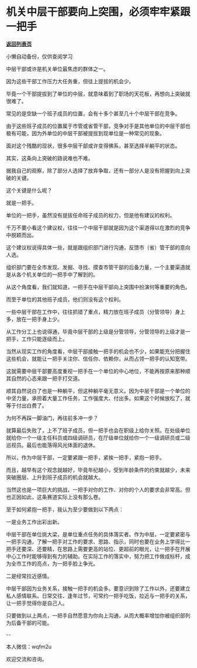 # 机关中层干部要向上突围，必须牢牢紧跟一把手

[**返回列表页**](/gzh/费曼的小茶馆)

小懒自动备份，仅供查阅学习

  

中层干部或许是机关单位最焦虑的群体之一。

因为这些干部工作压力大任务重，但往上提拔的机会少。

毕竟一个干部提拔到了单位的中层，就意味着到了职场的天花板，再想向上突破就很难了。

常见的是空缺一个班子成员的位置，会有十多个甚至几十个中层干部在竞争。

由于这些班子成员的位置属于市管或省管干部，竞争对手是其他单位的中层干部也极有可能，因为外单位的中层干部被提拔到现单位是一种常见的现象。

面对这个残酷的现状，很多中层干部或许变得佛系，甚至选择半躺平的状态。

其实，这条向上突破的路说难也不难。

据我自己的观察，除了部分人选择了放弃争取，还有一部分人是没有把握到向上突破的关键。

这个关键是什么呢？

就是一把手。

单位的一把手，虽然没有提拔任命班子成员的权力，但是他有建议的权利。

千万不要小看这个建议权，往往一个中层干部就是因为这个渠道得以在激烈的竞争中脱颖而出。

这个建议权说得具体一些，就是跟组织部门进行沟通，反馈市（省）管干部的意向人选。

组织部门要在全市发现、发掘、寻找、摸查市管干部的后备力量，一个主要渠道就是从各个机关单位的一把手中了解到的。

从这个角度看，我们就知道，一把手在中层干部向上突围中扮演何等重要的角色。

而至于单位的其他班子成员，他们则没有这个权利。

一些中层干部在工作中，往往抓错了重点，精力放在班子成员（分管领导）身上多，放在一把手身上少。

从工作分工上也说得通，毕竟中层干部的上级是分管领导，分管领导的上级才是一把手，工作只能逐级而上。

当然从现实工作的角度看，中层干部接触一把手的机会也不少，如果能充分把握住这些机会，就能让一把手关注你、信任你、依赖你，从而占领一把手的认知宽带。

这就需要中层干部要高度重视一把手在一个单位的中心地位，不能再按原来那种顺其自然的心态来跟一把手打交道。

顺其自然说白了也是一种躺平，但这种躺平毫无意义。因为中层干部是一个单位的中坚力量，承担着大量工作任务，工作强度大、付出多。如果这个时候放松了，就等于付出白费了。

为何不再踩一脚油门，再往前多冲一步？

就算最后失败了，上不了班子成员，但一把手也会在职级上给你关照。在处级单位就给你一个一级主任科员或四级调研员，在厅级单位就给你一个一级调研员或二级巡视员。最后也能落得风光体面的退休。

所以，作为中层干部，一定要紧跟一把手，紧挨一把手，紧抱一把手。

而且，越早有这个观念就越好，毕竟年纪越小，受到年龄条件的约束就越少，未来突破圈层、上升到班子成员的机会就越大。

当然这也是一项巨大的挑战，一把手对你的工作、对你的个人的要求会非常高。但也正因如此，这条赛道实际上没有那么卷。

至于如何紧抱一把手，我认为至少要做到以下两点：

一是业务工作出彩出新。

中层干部在单位挑大梁，是单位重点任务的具体落实者。作为中层，一定要紧密与一把手沟通，了解一把手对工作的要求、思路、指示，同时也要在业务上学得比一把手还要深、还要精，在思路上需要更高的站位、更超前的眼光，让一把手在开展中心工作时能够得到有力的辅助。在实际工作的落实中，努力把工作做成标杆，成为全市工作的亮点，为一把手脸上争光。

二是经常拉近感情。

中层干部因为业务关系，接触一把手的机会多。要意识到除了工作以外，还要建立私人感情联系。日常交往、逢年过节，可常约一把手吃饭，拉近与一把手的关系，让一把手觉得你是自己人。

只要做到以上两点，一把手自然愿意为你向上沟通，从而大概率增加你被组织部列为后备干部的可能。

\--

本人微信：wqfm2u  

欢迎交流和咨询。

